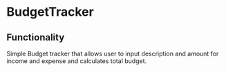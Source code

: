 # BudgetTracker

## Functionality
Simple Budget tracker that allows user to input description and amount for income and expense and calculates total budget.
